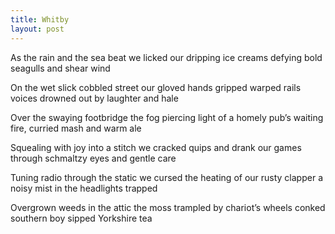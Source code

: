 ```yaml
---
title: Whitby
layout: post
---
```


As the rain and the sea beat
we licked our dripping ice creams
defying bold seagulls and shear wind

On the wet slick cobbled street
our gloved hands gripped warped rails
voices drowned out by laughter and hale

Over the swaying footbridge
the fog piercing light of a homely pub’s
waiting fire, curried mash and warm ale

Squealing with joy into a stitch
we cracked quips and drank our games
through schmaltzy eyes and gentle care

Tuning radio through the static
we cursed the heating of our rusty clapper
a noisy mist in the headlights trapped

Overgrown weeds in the attic
the moss trampled by chariot’s wheels
conked southern boy sipped Yorkshire tea